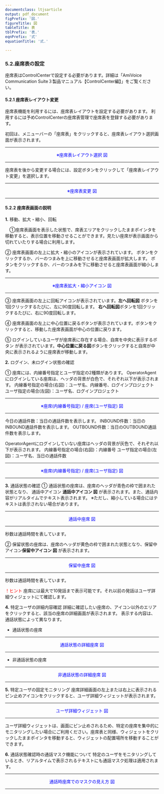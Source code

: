 ```yaml
---
documentclass: ltjsarticle
output: pdf_document
figPrefix: '図.'
figureTitle: 図
tableTitle: 表
tblPrefix: '表.'
eqnPrefix: '式'
equationTitle: '式.'

---
```

### 5.2.座席表の設定
座席表はControlCenterで設定する必要があります。詳細は「AmiVoice Communication Suite３製品マニュアル【ControlCenter編】」をご覧ください。

#### 5.2.1 座席表レイアウト変更
座席表機能を利用するには、座席表レイアウトを設定する必要があります。
利用するには予めControlCenterの座席表管理で座席表を登録する必要があります。

初回は、メニューバーの「座席表」をクリックすると、座席表レイアウト選択画面が表示されます。


---
<div style="text-align: Center"><font color="Blue">
※座席表レイアウト選択 図
</font></div>

  ---

座席表を後から変更する場合には、設定ボタンをクリックして「座席表レイアウト変更」を選択します。


---
<div style="text-align: Center"><font color="Blue">
※座席表変更 図
</font></div>

  ---

#### 5.2.2 座席表画面の説明
**1.**	移動、拡大・縮小、回転

[]()　①座席表画面を表示した状態で、席表エリアをクリックしたままポインタを移動すると、表示位置を移動させることができます。見たい座席が表示画面から切れていたりする場合に利用します。

②	座席表画面の左上に拡大・縮小のアイコンが表示されています。 ボタンをクリックするか、バーのつまみを上に移動させると座席表画面が拡大します。 ボタンをクリックするか、バーのつまみを下に移動させると座席表画面が縮小します。

---
<div style="text-align: Center"><font color="Blue">
※座席表拡大・縮小アイコン 図
</font></div>

  ---

③	座席表画面の左上に回転アイコンが表示されています。**左へ回転図** ボタンを1回クリックするたびに、左に90度回転します。 **右へ回転図**ボタンを1回クリックするたびに、右に90度回転します。

④	座席表画面の左上に中心位置に戻るボタンが表示されています。ボタンをクリックすると、移動した座席表画面が中心の位置に戻ります。

⑤	ログインしているユーザが座席表に存在する場合、自席を中央に表示するボタン が表示されています。**中心位置に戻る図**ボタンをクリックすると自席が中央に表示されるように座席表が移動します。

**2.**	ログイン、未ログイン状態の確認

①	座席には、内線番号指定とユーザ指定の2種類があります。
OperatorAgentにログインしている座席は、ヘッダの背景が白色で、それぞれ以下が表示されます。
内線番号指定の場合(右図)：ユーザ名、内線番号、ログインプロジェクト
ユーザ指定の場合(左図)：ユーザ名、ログインプロジェクト

---
<div style="text-align: Center"><font color="Blue">
※座席(内線番号指定) / 座席(ユーザ指定) 図
</font></div>

  ---

  今日の通話件数：当日の通話件数を表示します。
  INBOUND件数：当日のINBOUND通話件数を表示します。
  OUTBOUND件数：当日のOUTBOUND通話件数を表示します。

  OperatorAgentにログインしていない座席はヘッダの背景が灰色で、それぞれ以下が表示されます。
  内線番号指定の場合(右図)：内線番号
  ユーザ指定の場合(左図)：ユーザ名、当日の通話件数

  ---
  <div style="text-align: Center"><font color="Blue">
  ※座席(内線番号指定) / 座席(ユーザ指定) 図
  </font></div>

  ---

**3.**	通話状態の確認
①	通話状態の座席は、座席のヘッダが青色の枠で囲まれた状態となり、
通話中アイコン **通話中アイコン 図** が表示されます。また、通話内容がリアルタイムでテキスト表示されます。
※ただし、縮小している場合にはテキストは表示されない場合があります。

---
<div style="text-align: Center"><font color="Blue">
通話中座席 図
</font></div>

---

秒数は通話時間を表しています。

②	保留状態の座席は、座席のヘッダが黄色の枠で囲まれた状態となり、保留中アイコン**保留中アイコン 図** が表示されます。

---
<div style="text-align: Center"><font color="Blue">
保留中座席 図
</font></div>

---


秒数は通話時間を表しています。

<font color="Red">！ヒント</font>
座席には最大で10発話まで表示可能です。それ以前の発話はユーザ詳細ウィジェットにて確認します。


**4.**	特定ユーザの詳細内容確認
詳細に確認したい座席の、アイコン以外のエリアをクリックすると、該当の座席の詳細画面が表示されます。
表示する内容は、通話状態によって異なります。

- 通話状態の座席
---
<div style="text-align: Center"><font color="Blue">
通話状態の詳細座席 図
</font></div>

---

- 非通話状態の座席

---
<div style="text-align: Center"><font color="Blue">
非通話状態の詳細座席 図
</font></div>

---

**5.**	特定ユーザの固定モニタリング
座席詳細画面の左上または右上に表示されるピン止めアイコンをクリックすると、ユーザ詳細ウィジェットが表示されます。

---
<div style="text-align: Center"><font color="Blue">
ユーザ詳細ウィジェット 図
</font></div>

---

ユーザ詳細ウィジェットは、画面にピン止めされるため、特定の座席を集中的にモニタリングしたい場合にご利用ください。座席表と同様、ウィジェットをクリックしたままポインタを移動すると、ウィジェットの配置場所を移動することができます。

**6.**	通話状態確認時の通話マスク機能について
特定のユーザをモニタリングしているとき、リアルタイムで表示されるテキストにも通話マスク処理は適用されます。

---
<div style="text-align: Center"><font color="Blue">
通話時座席でのマスクの見え方 図
</font></div>

---

